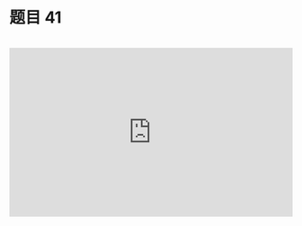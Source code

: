 <script setup>
import { loginRead } from '@/utils/login-read'

loginRead('n10016')
</script>

# 题目 41

<br />

<iframe height="300" style="width: 100%;" scrolling="no" title="css-base-41" src="https://codepen.io/noxussj2/full/dygXggL" frameborder="no" loading="lazy" allowtransparency="true" allowfullscreen="true" />

题目：请利用盒子边框实现上图效果。其中边框颜色为 #5cd8a2，边框宽度为 2px。

提示：这里运用了超前知识，font-size: 14px 和 line-height: 14px 样式。边框高度必须和文字齐平。

答题文件： `41.html`

